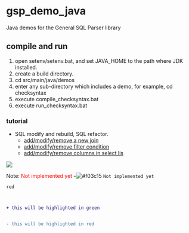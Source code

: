 # gsp_demo_java
Java demos for the General SQL Parser library

## compile and run
1. open setenv/setenv.bat, and set JAVA_HOME to the path where JDK installed.
2. create a build directory.
2. cd src/main/java/demos
3. enter any sub-directory which includes a demo, for example, cd checksyntax
4. execute compile_checksyntax.bat
5. execute run_checksyntax.bat

### tutorial

- SQL modify and rebuild, SQL refactor.
  - [add/modify/remove a new join](src/test/java/scriptWriter/testModifySql.java)
  - [add/modify/remove filter condition](src/test/java/scriptWriter/testModifySql.java)
  - [add/modify/remove columns in select lis](src/test/java/scriptWriter/testModifySql.java)


![](https://github.com/2133223/gsp_demo_java/workflows/cicd-test/badge.svg)

Note: <font color='red'>Not implemented yet</font>
-![#f03c15](https://placehold.it/15/f03c15/000000?text=+) `Not implemented yet` 


```Not implemented yet
red
```


```diff


+ this will be highlighted in green


- this will be highlighted in red


```
